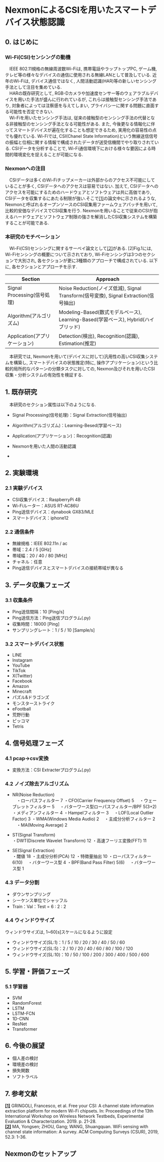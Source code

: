 # NexmonによるCSIを用いたスマートデバイス状態認識  
## 0. はじめに
### Wi-Fi(CSI)センシングの動機
　IEEE 802.11規格の無線周波数Wi-Fiは, 携帯電話やラップトップPC, ゲーム機, テレビ等の様々なデバイスの通信に使用される無線LANとして普及している. 近年のWi-Fiは, デバイス通信ではなく, 人間活動認識(HAR)等の新しいセンシング手法として注目を集めている.   
　HARの既存研究として, RGB-Dカメラや加速度センサー等のウェアラブルデバイスを用いた手法が盛んに行われているが, これらは接触型センシング手法であり, 対象者によっては注察感を与えてしまい, プライバシーに関する問題に直面する可能性を否定できない.   
　Wi-Fiを用いたセンシング手法は, 従来の接触型のセンシング手法の代替となる非接触型のセンシング手法となる可能性がある. また, 今後更なる情報化に伴ってスマートデバイスが遍在化することも想定できるため, 実用化の容易性の点でも優れている.
 Wi-Fiでは, CSI(Chanel State Information)という無線送信信号の振幅と位相に関する情報で構成されたデータが送受信機間でやり取りされている. CSIデータを分析することで, Wi-Fi通信環境下における様々な要因による時間的環境変化を捉えることが可能になる.   
### Nexmonへの注目
　CSIデータは多くのWi-Fiチップメーカーは外部からのアクセス不可能にしていることが多く, CSIデータへのアクセスは容易ではない. 加えて, CSIデータへのアクセスを可能にするためのハードウェアとソフトウェアは共に高価であり, CSIデータを収集するにあたる制限が強い.そこで[[1]](https://github.com/haradakaito/NexmonCSI/blob/main/README.md#7-%E5%8F%82%E8%80%83%E6%96%87%E7%8C%AE)の論文中に示されるような, Nexmonと呼ばれるオープンソースのCSI収集用ファームウェアパッチを用いて, 比較的安価なデバイスでCSI収集を行う. Nexmonを用いることで従来のCSIが抱えるハードウェアとソフトウェア制限の強さを解消したCSI収集システムを構築することが可能である.   
### 本研究のモチベーション
　Wi-Fi(CSI)センシングに関するサーベイ論文として[[2]](https://github.com/haradakaito/NexmonCSI/blob/main/README.md#7-%E5%8F%82%E8%80%83%E6%96%87%E7%8C%AE)がある. [2]Fig.1には, Wi-Fiセンシングの概要について示されており, Wi-Fiセンシングは3つのセクションで大別され, 各セクションが更に3種類のアプローチで構成されている. 以下に, 各セクションとアプローチを示す. 

| Section  | Approach |
| ------------- | ------------- |
| Signal Processing(信号処理) | Noise Reduction(ノイズ低減), Signal Transform(信号変換), Signal Extraction(信号抽出) |
| Algorithm(アルゴリズム)  | Modeling-Based(数式モデルベース), Learning-Based(学習ベース), Hybrid(ハイブリッド) |
| Application(アプリケーション)  | Detection(検出), Recognition(認識), Estimation(推定) |

　本研究では, Nexmonを用いて(デバイスに対して)汎用性の高いCSI収集システムを構築し, スマートデバイスの状態推定(特に, 操作アプリケーション)という比較的局所的なパターンの分類タスクに対しての, Nexmon及びそれを用いたCSI収集・分析システムの有効性を検証する.   

## 1. 既存研究
　本研究のセクション属性は以下のようになる. 
- Signal Processing(信号処理)：Signal Extraction(信号抽出)
- Algorithm(アルゴリズム)：Learning-Besed(学習ベース)
- Application(アプリケーション)：Recognition(認識)

- Nexmonを用いた人間の活動認識
- 
  
## 2. 実験環境
### 2.1 実験デバイス  
- CSI収集デバイス：RaspberryPi 4B  
- Wi-Fiルーター：ASUS RT-AC86U  
- Ping送信デバイス：dynabook GX83/MLE
- スマートデバイス：iphone12
  
### 2.2 通信条件  
- 無線規格：IEEE 802.11n / ac
- 帯域：2.4 / 5 [GHz]
- 帯域幅：20 / 40 / 80 [MHz]
- チャネル：任意
- Ping送信デバイスとスマートデバイスの接続帯域が異なる

## 3. データ収集フェーズ
### 3.1 収集条件
- Ping送信間隔：10 [Ping/s]
- Ping送信方法：Ping送信プログラム(.py)
- 収集時間：18000 [Ping]
- サンプリングレート：1 / 5 / 10 [Sample/s]
    
### 3.2 スマートデバイス状態
- LINE
- Instagram
- YouTube
- TikTok
- X(Twitter)
- Facebook
- Amazon
- Minecraft
- パズル&ドラゴンズ
- モンスターストライク
- eFootball
- 荒野行動
- ピッコマ
- Tetris
  
## 4. 信号処理フェーズ
### 4.1 pcap→csv変換
- 変換方法：CSI Extracterプログラム(.py)

### 4.2 ノイズ除去アルゴリズム
- NR(Noise Reduction)  
　・ローパスフィルター 7
  ・CFO(Carrier Frequency Offset) 5
　・ウェーブレットフィルター 5
　・バターワース型ローパスフィルター/BPF 5(3+2)
  ・メディアンフィルター 4
  ・Hampelフィルター 3
　・LOF(Local Outlier Factor) 3
  ・WMA(Windows Media Audio) 2
　・主成分分析フィルター 2
　・MA(Moving Average) 2

- ST(Signal Transform)  
  ・DWT(Discrete Wavelet Transform) 12
  ・高速フーリエ変換(FFT) 11

- SE(Signal Extraction)  
  ・閾値 18
  ・主成分分析(PCA) 12
  ・特徴量抽出 10
  ・ローパスフィルター　6(10)
  　・バターワース型 4
  ・BPF(Band Pass Filter) 5(6)
  　・バターワース型 1

### 4.3 データ分割
- ダウンサンプリング
- シーケンス単位でシャッフル
- Train：Val：Test = 6 : 2 : 2

### 4.4 ウィンドウサイズ
ウィンドウサイズは, 1~60[s]スケールになるように設定
- ウィンドウサイズ(SL:1)：1 / 5 / 10 / 20 / 30 / 40 / 50 / 60
- ウィンドウサイズ(SL:5)：2 / 10 / 20 / 40 / 60 / 80 / 100 / 120
- ウィンドウサイズ(SL:10)：10 / 50 / 100 / 200 / 300 / 400 / 500 / 600
  
## 5. 学習・評価フェーズ
### 5.1 学習器
- SVM
- RandomForest
- LSTM
- LSTM-FCN
- 1D-CNN
- ResNet
- Transformer

## 6. 今後の展望
- 個人差の検討
- 環境差の検討
- 損失関数
- ソフトラベル

## 7. 参考文献
**[[1]](https://dl.acm.org/doi/10.1145/3349623.3355477)** GRINGOLI, Francesco, et al. Free your CSI: A channel state information extraction platform for modern Wi-Fi chipsets. In: Proceedings of the 13th International Workshop on Wireless Network Testbeds, Experimental Evaluation & Characterization. 2019. p. 21-28.  
**[[2]](https://dl.acm.org/doi/abs/10.1145/3310194)** MA, Yongsen; ZHOU, Gang; WANG, Shuangquan. WiFi sensing with channel state information: A survey. ACM Computing Surveys (CSUR), 2019, 52.3: 1-36.

## Nexmonのセットアップ

